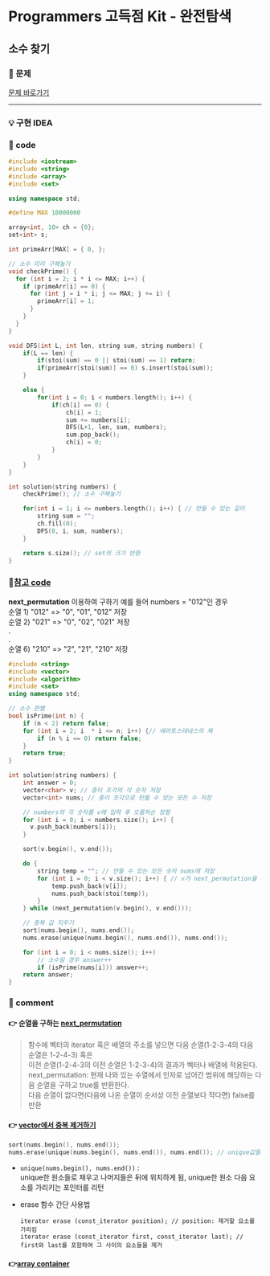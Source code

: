 # Programmers 고득점 Kit - 완전탐색

## 소수 찾기

### 🌴 문제

[문제 바로가기](https://programmers.co.kr/learn/courses/30/lessons/42839) <br>

---

### 💡 구현 IDEA

### 🤠 code

```c++
#include <iostream>
#include <string>
#include <array>
#include <set>

using namespace std;

#define MAX 10000000

array<int, 10> ch = {0};
set<int> s;

int primeArr[MAX] = { 0, };

// 소수 미리 구해놓기
void checkPrime() {
  for (int i = 2; i * i <= MAX; i++) {
    if (primeArr[i] == 0) {
      for (int j = i * i; j <= MAX; j += i) {
        primeArr[i] = 1;
      }
    }
  }
}

void DFS(int L, int len, string sum, string numbers) {
    if(L == len) {
        if(stoi(sum) == 0 || stoi(sum) == 1) return;
        if(primeArr[stoi(sum)] == 0) s.insert(stoi(sum));
    }

    else {
        for(int i = 0; i < numbers.length(); i++) {
            if(ch[i] == 0) {
                ch[i] = 1;
                sum += numbers[i];
                DFS(L+1, len, sum, numbers);
                sum.pop_back();
                ch[i] = 0;
            }
        }
    }
}

int solution(string numbers) {
    checkPrime(); // 소수 구해놓기

    for(int i = 1; i <= numbers.length(); i++) { // 만들 수 있는 길이
        string sum = "";
        ch.fill(0);
        DFS(0, i, sum, numbers);
    }

    return s.size(); // set의 크기 반환
}
```

### 💬[참고 code](https://mjmjmj98.tistory.com/5)

**next_permutation** 이용하여 구하기
예를 들어 numbers = "012"인 경우 <br>
순열 1) "012" => "0", "01", "012" 저장<br>
순열 2) "021" => "0", "02", "021" 저장<br>
.<br>
.<br>
순열 6) "210" => "2", "21", "210" 저장

```c++
#include <string>
#include <vector>
#include <algorithm>
#include <set>
using namespace std;

// 소수 판별
bool isPrime(int n) {
    if (n < 2) return false;
    for (int i = 2; i  * i <= n; i++) {// 에라토스테네스의 체
        if (n % i == 0) return false;
    }
    return true;
}

int solution(string numbers) {
    int answer = 0;
    vector<char> v; // 종이 조각의 각 숫자 저장
    vector<int> nums; // 종이 조각으로 만들 수 있는 모든 수 저장

    // numbers의 각 숫자를 v에 입력 후 오름차순 정렬
    for (int i = 0; i < numbers.size(); i++) {
      v.push_back(numbers[i]);
    }

    sort(v.begin(), v.end());

    do {
        string temp = ""; // 만들 수 있는 모든 숫자 nums에 저장
        for (int i = 0; i < v.size(); i++) { // v가 next_permutation을 통해 구한 순열
            temp.push_back(v[i]);
            nums.push_back(stoi(temp));
        }
    } while (next_permutation(v.begin(), v.end()));

    // 중복 값 지우기
    sort(nums.begin(), nums.end());
    nums.erase(unique(nums.begin(), nums.end()), nums.end());

    for (int i = 0; i < nums.size(); i++)
        // 소수일 경우 answer++
        if (isPrime(nums[i])) answer++;
    return answer;
}

```

### 📙 comment

#### 👉 순열을 구하는 [next_permutation](https://twpower.github.io/82-next_permutation-and-prev_permutation)

> 함수에 벡터의 iterator 혹은 배열의 주소를 넣으면 다음 순열(1-2-3-4의 다음 순열은 1-2-4-3) 혹은<Br>
> 이전 순열(1-2-4-3의 이전 순열은 1-2-3-4)의 결과가 벡터나 배열에 적용된다. <Br>
> next_permutation: 현재 나와 있는 수열에서 인자로 넘어간 범위에 해당하는 다음 순열을 구하고 true를 반환한다. <Br>
> 다음 순열이 없다면(다음에 나온 순열이 순서상 이전 순열보다 작다면) false를 반환

#### 👉 [vector에서 중복 제거하기](https://dpdpwl.tistory.com/39)

```cpp
sort(nums.begin(), nums.end());
nums.erase(unique(nums.begin(), nums.end()), nums.end()); // unique값들은 나두고 그 뒤의 중복된 요소들을 제거
```

- `unique(nums.begin(), nums.end())` : <br>
  unique한 원소들로 채우고 나머지들은 뒤에 위치하게 됨, unique한 원소 다음 요소를 가리키는 포인터를 리턴

- erase 함수 간단 사용법

  ```
  iterator erase (const_iterator position); // position: 제거할 요소를 가리킴
  iterator erase (const_iterator first, const_iterator last); // first와 last를 포함하여 그 사이의 요소들을 제거
  ```

#### 👉[array container](https://blockdmask.tistory.com/332)
